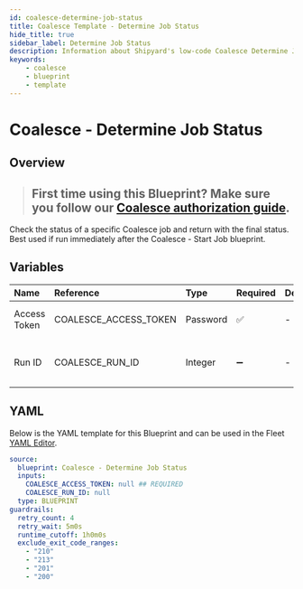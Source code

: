 ```yaml
---
id: coalesce-determine-job-status
title: Coalesce Template - Determine Job Status
hide_title: true
sidebar_label: Determine Job Status
description: Information about Shipyard's low-code Coalesce Determine Job Status blueprint. Quickly determine the status of Coalesce job
keywords:
    - coalesce
    - blueprint
    - template
---
```


# Coalesce - Determine Job Status

## Overview

> ## **First time using this Blueprint? Make sure you follow our [Coalesce authorization guide](https://www.shipyardapp.com/docs/blueprint-library/coalesce/coalesce-authorization/)**.

Check the status of a specific Coalesce job and return with the final status. Best used if run immediately after the Coalesce - Start Job blueprint.


## Variables

| Name | Reference | Type | Required | Default | Options | Description |
|:---|:---|:---|:---|:---|:---|:---|
| Access Token | COALESCE_ACCESS_TOKEN | Password | :white_check_mark: | - | - | The Coalesce API token |
| Run ID | COALESCE_RUN_ID | Integer | :heavy_minus_sign: | - | - | The ID of the specific run to query |


## YAML

Below is the YAML template for this Blueprint and can be used in the Fleet [YAML Editor](../../reference/fleets/yaml-editor.md).

```yaml
source:
  blueprint: Coalesce - Determine Job Status
  inputs:
    COALESCE_ACCESS_TOKEN: null ## REQUIRED
    COALESCE_RUN_ID: null 
  type: BLUEPRINT
guardrails:
  retry_count: 4
  retry_wait: 5m0s
  runtime_cutoff: 1h0m0s
  exclude_exit_code_ranges:
    - "210"
    - "213"
    - "201"
    - "200"
```
